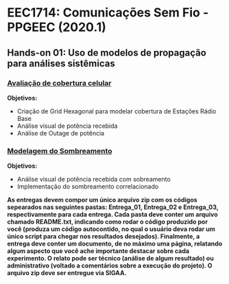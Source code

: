 # EEC1714: Comunicações Sem Fio - PPGEEC (2020.1) 

## Hands-on 01: Uso de modelos de propagação para análises sistêmicas

### [Avaliação de cobertura celular](http://nbviewer.jupyter.org/github/vicentesousa/EEC1714/blob/master/h01_parte01.ipynb)
**Objetivos:**
- Criação de Grid Hexagonal para modelar cobertura de Estações Rádio Base
- Análise visual de potência recebida 
- Análise de Outage de potência

### [Modelagem do Sombreamento](http://nbviewer.jupyter.org/github/vicentesousa/EEC1714/blob/master/h01_parte02.ipynb)
**Objetivos:**
- Análise visual de potência recebida com sobreamento
- Implementação do sombreamento correlacionado 

**As entregas devem compor um único arquivo zip com os códigos sepearados nas seguintes pastas: Entrega_01, Entrega_02 e Entrega_03, respectivamente para cada entrega. Cada pasta deve conter um arquivo chamado README.txt, indicando como rodar o código produzido por você (produza um código autocontido, no qual o usuário deva rodar um único script para chegar nos resultados desejados). Finalmente, a entrega deve conter um documento, de no máximo uma página, relatando algum aspecto que você ache importante destacar sobre cada experimento. O relato pode ser técnico (análise de algum resultado) ou administrativo (voltado a comentários sobre a execução do projeto). O arquivo zip deve ser entregue via SIGAA.**

<!--
## Hands-on 02: Caracterização de canal

### [Hands-on](http://nbviewer.jupyter.org/github/vicentesousa/EEC1714/blob/master/h02_parte01.ipynb)
**Objetivos:**
- Gerar uma série temporal sintética com Perda de Percurso, Sombreamento e Desvanecimento m-Nakagami;
- Estimar cada desvanecimento por meio de regressão linear, filtragem e tratamento estatístico;
- Fazer gráficos e comparar as partes geradas sinteticamente e as partes estimadas.
-->
